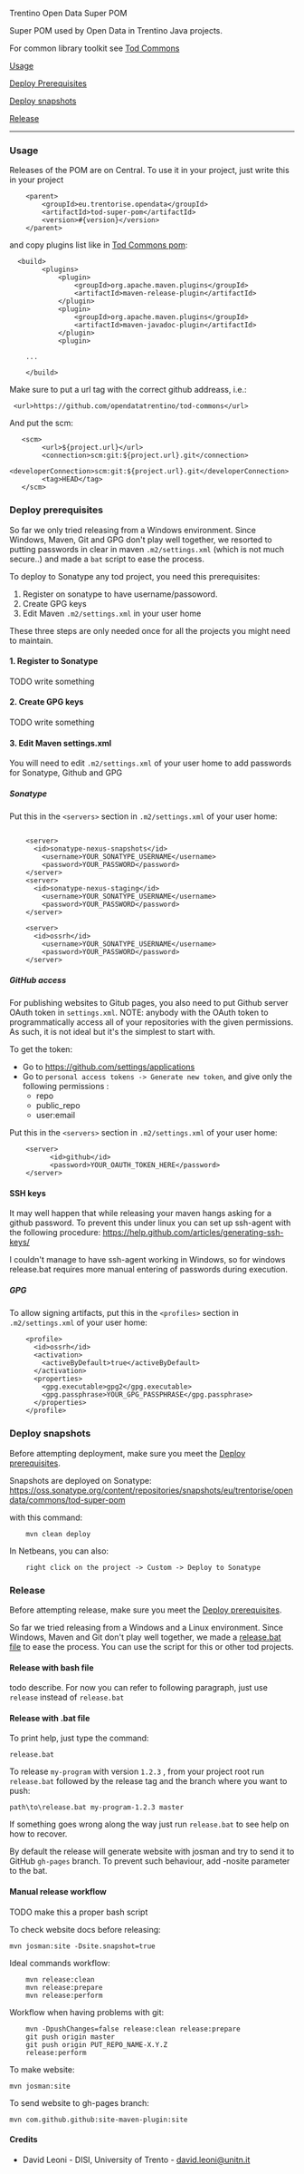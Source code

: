 
Trentino Open Data Super POM

Super POM used by Open Data in Trentino Java projects.

For common library toolkit see [Tod Commons](https://github.com/opendatatrentino/tod-commons)


[Usage](#usage)

[Deploy Prerequisites](#deploy-prerequisites)

[Deploy snapshots](#deploy-snapshots)

[Release](#release)
___________________________

### Usage

Releases of the POM are on Central. To use it in your project, just write this in your project

```
    <parent>
        <groupId>eu.trentorise.opendata</groupId>
        <artifactId>tod-super-pom</artifactId>
        <version>#{version}</version>
    </parent>
```

and copy plugins list like in [Tod Commons pom](https://github.com/opendatatrentino/tod-commons/blob/master/pom.xml):

```
  <build>
        <plugins>
            <plugin>
                <groupId>org.apache.maven.plugins</groupId>
                <artifactId>maven-release-plugin</artifactId>
            </plugin>
            <plugin>
                <groupId>org.apache.maven.plugins</groupId>
                <artifactId>maven-javadoc-plugin</artifactId>
            </plugin>
            <plugin>

    ...

    </build>
```

Make sure to put a url tag with the correct github addreass, i.e.:
```
 <url>https://github.com/opendatatrentino/tod-commons</url>
```

And put the scm:

```
   <scm>
        <url>${project.url}</url>
        <connection>scm:git:${project.url}.git</connection>
        <developerConnection>scm:git:${project.url}.git</developerConnection>        
        <tag>HEAD</tag>
   </scm>
```


### Deploy prerequisites

So far we only tried releasing from a Windows environment. Since Windows, Maven, Git and GPG don't play well together, we resorted to putting passwords in clear in maven `.m2/settings.xml` (which is not much secure..) and made a `bat` script to ease the process.

To deploy to Sonatype any tod project, you need this prerequisites:

1. Register on sonatype to have username/passoword.
2. Create GPG keys
3. Edit Maven `.m2/settings.xml` in your user home

These three steps are only needed once for all the projects you might need to maintain.

#### 1. Register to Sonatype

TODO write something

#### 2. Create GPG keys

TODO write something

#### 3. Edit Maven settings.xml

You will need to edit `.m2/settings.xml` of your user home to add passwords for Sonatype, Github and GPG

##### Sonatype

Put this in the `<servers>` section in `.m2/settings.xml` of your user home:

```

    <server>
      <id>sonatype-nexus-snapshots</id>
        <username>YOUR_SONATYPE_USERNAME</username>
        <password>YOUR_PASSWORD</password>
    </server>
    <server>
      <id>sonatype-nexus-staging</id>
        <username>YOUR_SONATYPE_USERNAME</username>
        <password>YOUR_PASSWORD</password>
    </server>
    
    <server>
      <id>ossrh</id>
        <username>YOUR_SONATYPE_USERNAME</username>
        <password>YOUR_PASSWORD</password>
    </server>
```

##### GitHub access

For publishing websites to Gitub pages, you also need to put Github server OAuth token in `settings.xml`. 
NOTE: anybody with the OAuth token to programmatically access all of your 
repositories with the given permissions. As such, it is not ideal but it's the simplest to start with. 

To get the token:
- Go to https://github.com/settings/applications 
- Go to `personal access tokens -> Generate new token`, and give only the following permissions :
    - repo
    - public_repo 
    - user:email
           
Put this in the `<servers>` section in `.m2/settings.xml` of your user home:

```
    <server>
          <id>github</id>
          <password>YOUR_OAUTH_TOKEN_HERE</password>
    </server>
```
#### SSH keys

It may well happen that while releasing your maven hangs asking for a github password. To prevent this under linux you can set up ssh-agent with the following procedure: 
https://help.github.com/articles/generating-ssh-keys/

I couldn't manage to have ssh-agent working in Windows, so for windows release.bat requires more manual entering of passwords during execution. 

##### GPG

To allow signing artifacts, put this in the `<profiles>` section in `.m2/settings.xml` of your user home:

```
	<profile>
	  <id>ossrh</id>
	  <activation>
		<activeByDefault>true</activeByDefault>
	  </activation>
	  <properties>
		<gpg.executable>gpg2</gpg.executable>
		<gpg.passphrase>YOUR_GPG_PASSPHRASE</gpg.passphrase>
	  </properties>
	</profile>
```

### Deploy snapshots

Before attempting deployment, make sure you meet the [Deploy prerequisites](#deploy-prerequisites).

Snapshots are deployed on Sonatype:
<a href="https://oss.sonatype.org/content/repositories/snapshots/eu/trentorise/opendata/commons/" target="_blank">https://oss.sonatype.org/content/repositories/snapshots/eu/trentorise/opendata/commons/tod-super-pom </a>

with this command:

```
    mvn clean deploy
```

In Netbeans, you can also:

```
    right click on the project -> Custom -> Deploy to Sonatype
```


### Release

Before attempting release, make sure you meet the [Deploy prerequisites](#deploy-prerequisites).

So far we tried releasing from a Windows and a Linux environment. Since Windows, Maven and Git don't play well together, we made a [release.bat file](release.bat) to ease the process. You can use the script for this or other tod projects.


#### Release with bash file

todo describe. For now you can refer to following paragraph, just use `release` instead of `release.bat`

#### Release with .bat file

To print help, just type the command:

```
release.bat
```

To release `my-program` with version `1.2.3` , from your project root run `release.bat` followed by the release tag and the branch where you want to push:
```
path\to\release.bat my-program-1.2.3 master
```

If something goes wrong along the way just run `release.bat` to see help on how to recover.

By default the release will generate website with josman and try to send it to GitHub `gh-pages` branch. To prevent such behaviour, add -nosite parameter to the bat.


#### Manual release workflow

TODO make this a proper bash script

To check website docs before releasing:
```
mvn josman:site -Dsite.snapshot=true
```


Ideal commands workflow:
```
    mvn release:clean
    mvn release:prepare
    mvn release:perform
```

Workflow when having problems with git: 
```
    mvn -DpushChanges=false release:clean release:prepare
    git push origin master
    git push origin PUT_REPO_NAME-X.Y.Z
    release:perform
```

To make website:
```
mvn josman:site
```

To send website to gh-pages branch:
```
mvn com.github.github:site-maven-plugin:site
```

#### Credits

* David Leoni - DISI, University of Trento - david.leoni@unitn.it
